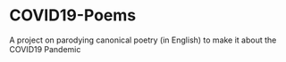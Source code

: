 # COVID19-Poems
A project on parodying canonical poetry (in English) to make it about the COVID19 Pandemic
